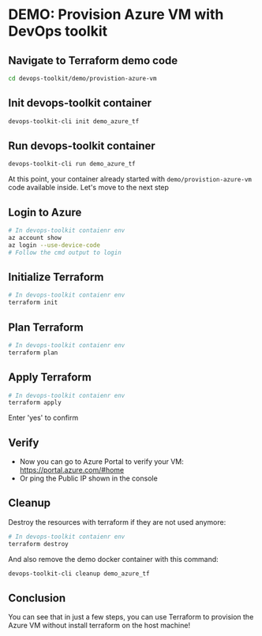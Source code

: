 # DEMO: Provision Azure VM with DevOps toolkit

## Navigate to Terraform demo code

```bash
cd devops-toolkit/demo/provistion-azure-vm
```

## Init devops-toolkit container

```bash
devops-toolkit-cli init demo_azure_tf
```

## Run devops-toolkit container

```bash
devops-toolkit-cli run demo_azure_tf
```

At this point, your container already started with `demo/provistion-azure-vm` code available inside. Let's move to the next step

## Login to Azure

```bash
# In devops-toolkit contaienr env
az account show
az login --use-device-code
# Follow the cmd output to login
```

## Initialize Terraform

```bash
# In devops-toolkit contaienr env
terraform init
```

## Plan Terraform

```bash
# In devops-toolkit contaienr env
terraform plan
```

## Apply Terraform

```bash
# In devops-toolkit contaienr env
terraform apply
```

Enter 'yes' to confirm

## Verify

- Now you can go to Azure Portal to verify your VM: https://portal.azure.com/#home
- Or ping the Public IP shown in the console

## Cleanup
Destroy the resources with terraform if they are not used anymore:
```bash
# In devops-toolkit contaienr env
terraform destroy
```

And also remove the demo docker container with this command:
```bash
devops-toolkit-cli cleanup demo_azure_tf
```

## Conclusion

You can see that in just a few steps, you can use Terraform to provision the Azure VM without install terraform on the host machine!
